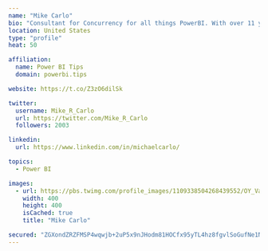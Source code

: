 ```yaml
---
name: "Mike Carlo"
bio: "Consultant for Concurrency for all things PowerBI. With over 11 years of data experience I'm making waves by deploying PowerBI into local Milwaukee Companies."
location: United States
type: "profile"
heat: 50

affiliation:
  name: Power BI Tips
  domain: powerbi.tips

website: https://t.co/Z3zO6dilSk

twitter:
  username: Mike_R_Carlo
  url: https://twitter.com/Mike_R_Carlo
  followers: 2003

linkedin:
  url: https://www.linkedin.com/in/michaelcarlo/

topics:
  - Power BI

images:
  - url: https://pbs.twimg.com/profile_images/1109338504268439552/OY_Va867_400x400.jpg
    width: 400
    height: 400
    isCached: true
    title: "Mike Carlo"

secured: "ZGXondZRZFMSP4wqwjb+2uP5x9nJHodm81HOCfx95yTL4hz8fgvlSoGufNe1NTY0r/W//br9YUI2QCRpeTZNRdLMcEjjgsm6i9vYRDcnAHG7NBAJW8CM/feBqs2Ph1te0ZXgRuT+BWIGPpLE3MVBB4nQffUOaZaez0LC3SnnCC0aB8Yj914alesF38s8QYHE7t2xwABncwnzJ1YU1N4OXm0vLtV3fYvRuHQNJkXstBnD0I1VTr1LPlhFgyLcht60+8+Wf+M6R2TKwzHfBRHH0vqdCA8/eUt8f999zikW+q80IL5wYq9LTDnaJ0G7Sx6x03cgzOE1GmyEqfObO5LTvS+EV4XGO0DTCZ92wvI3Uf88GCiq0B3SNpMNy0Vx7HdN1PLifNu5vkUSAHNt1zBL9Zok+VwGiLKYabbz98I2RtE=;6gkwwjh87iFhUDwPiOueHA=="
---
```


